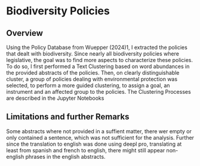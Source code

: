 # Biodiversity Policies
## Overview
Using the Policy Database from Wuepper (2024)1, I extracted the policies that dealt with biodiversity. Since nearly all biodiversity policies where legislative, the goal was to find more aspects to characterize these policies. To do so, I first performed a Text Clustering based on word abundances in the provided abstracts of the policies. 
Then, on clearly distinguishable cluster, a group of policies dealing with environmental protection was selected, to perform a more guided clustering, to assign a goal, an instrument and an affected group to the policies.
The Clustering Processes are described in the Jupyter Notebooks

## Limitations and further Remarks
Some abstracts where not provided in a suffient matter, there wer empty or only contained a sentence, which was not sufficient for the analysis. Further since the translation to english was done using deepl pro, translating at least from spanish and french to english, there might still appear non-english phrases in the english abstracts. 

